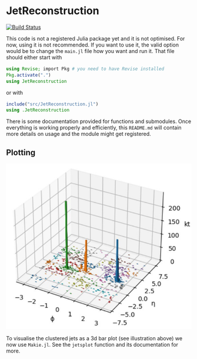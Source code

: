 # JetReconstruction

[![Build Status](https://github.com/gojakuch/JetReconstruction.jl/actions/workflows/CI.yml/badge.svg?branch=main)](https://github.com/gojakuch/JetReconstruction.jl/actions/workflows/CI.yml?query=branch%3Amain)

This code is not a registered Julia package yet and it is not optimised. For now, using it is not recommended. If you want to use it, the valid option would be to change the `main.jl` file how you want and run it. That file should either start with
```julia
using Revise; import Pkg # you need to have Revise installed
Pkg.activate(".")
using JetReconstruction
```
or with
```julia
include("src/JetReconstruction.jl")
using .JetReconstruction
```
There is some documentation provided for functions and submodules. Once everything is working properly and efficiently, this `README.md` will contain more details on usage and the module might get registered.

## Plotting
![illustration](img/illustration.jpeg)

To visualise the clustered jets as a 3d bar plot (see illustration above) we now use `Makie.jl`. See the `jetsplot` function and its documentation for more. 
